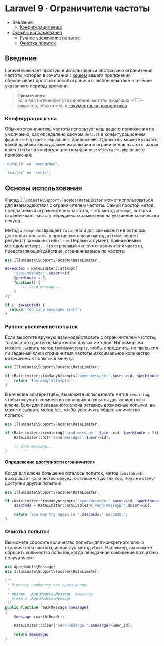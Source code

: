 # Laravel 9 · Ограничители частоты

- [Введение](#introduction)
    - [Конфигурация кеша](#cache-configuration)
- [Основы использования](#basic-usage)
    - [Ручное увеличение попыток](#manually-incrementing-attempts)
    - [Очистка попыток](#clearing-attempts)

<a name="introduction"></a>
## Введение

Laravel включает простую в использовании абстракцию ограничения частоты, которая в сочетании с [кешем](cache.md) вашего приложения обеспечивает простой способ ограничить любое действие в течение указанного периода времени.

> **Примечание**\
> Если вас интересует ограничение частоты входящих HTTP-запросов, обратитесь к [документации посредников](routing.md#rate-limiting).

<a name="cache-configuration"></a>
### Конфигурация кеша

Обычно ограничитель частоты использует кеш вашего приложения по умолчанию, как определено ключом `default` в конфигурационном файле `config/cache.php` вашего приложения. Однако вы можете указать, какой драйвер кеша должен использовать ограничитель частоты, задав ключ `limiter` в конфигурационном файле `config/cache.php` вашего приложения:

```php
'default' => 'memcached',

'limiter' => 'redis',
```

<a name="basic-usage"></a>
## Основы использования

Фасад `Illuminate\Support\Facades\RateLimiter` может использоваться для взаимодействия с ограничителем частоты. Самый простой метод, предлагаемый ограничителем частоты, – это метод `attempt`, который ограничивает частоту переданного замыкания на указанное количество секунд.

Метод `attempt` возвращает `false`, если для замыкания не осталось доступных попыток; в противном случае метод `attempt` вернет результат замыкания или `true`. Первый аргумент, принимаемый методом `attempt`, – это строковый «ключ» ограничителя частоты, представляющий действие, ограничиваемое по частоте:

```php
use Illuminate\Support\Facades\RateLimiter;

$executed = RateLimiter::attempt(
    'send-message:'.$user->id,
    $perMinute = 5,
    function() {
        // Send message...
    }
);

if (! $executed) {
  return 'Too many messages sent!';
}
```

<a name="manually-incrementing-attempts"></a>
### Ручное увеличение попыток

Если вы хотите вручную взаимодействовать с ограничителем частоты, то для этого доступно множество других методов. Например, вы можете вызвать метод `tooManyAttempts`, чтобы определить, не превысил ли заданный ключ ограничителя частоты максимальное количество разрешенных попыток в минуту:

```php
use Illuminate\Support\Facades\RateLimiter;

if (RateLimiter::tooManyAttempts('send-message:'.$user->id, $perMinute = 5)) {
    return 'Too many attempts!';
}
```

В качестве альтернативы, вы можете использовать метод `remaining`, чтобы получить количество оставшихся попыток для конкретного ключа. Если для переданного ключа остались возможные попытки, вы можете вызвать метод `hit`, чтобы увеличить общее количество попыток:

```php
use Illuminate\Support\Facades\RateLimiter;

if (RateLimiter::remaining('send-message:'.$user->id, $perMinute = 5)) {
    RateLimiter::hit('send-message:'.$user->id);

    // Send message...
}
```

<a name="determining-limiter-availability"></a>
#### Определение доступности ограничителя

Когда для ключа больше не осталось попыток, метод `availableIn` возвращает количество секунд, оставшихся до тех пор, пока не станут доступны другие попытки:

```php
use Illuminate\Support\Facades\RateLimiter;

if (RateLimiter::tooManyAttempts('send-message:'.$user->id, $perMinute = 5)) {
    $seconds = RateLimiter::availableIn('send-message:'.$user->id);

    return 'You may try again in '.$seconds.' seconds.';
}
```

<a name="clearing-attempts"></a>
### Очистка попыток

Вы можете сбросить количество попыток для конкретного ключа ограничителя частоты, используя метод `clear`. Например, вы можете сбросить количество попыток, когда переданное сообщение прочитано получателем:

```php
use App\Models\Message;
use Illuminate\Support\Facades\RateLimiter;

/**
 * Отметить сообщение как прочитанное.
 *
 * @param  \App\Models\Message  $message
 * @return \App\Models\Message
 */
public function read(Message $message)
{
    $message->markAsRead();

    RateLimiter::clear('send-message:'.$message->user_id);

    return $message;
}
```
